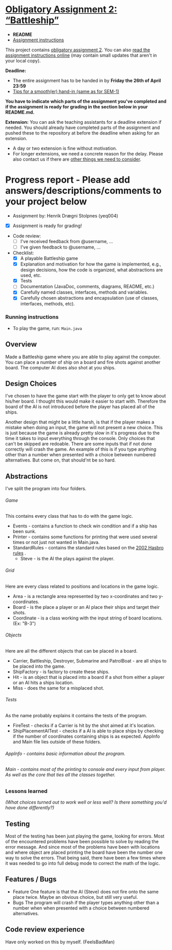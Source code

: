 # [Obligatory Assignment 2: “Battleship”](https://retting.ii.uib.no/inf101.v19.sem2/blob/master/SEM-2.md)


* **README**
* [Assignment instructions](SEM-2.md)

This project contains [obligatory assignment 2](SEM-2.md). You can also [read the assignment instructions online](https://retting.ii.uib.no/inf101.v19.oppgaver/inf101.v19.sem2/blob/master/SEM-2.md) (may contain small updates that aren't in your local copy).

**Deadline:**
* The entire assignment has to be handed in by **Friday the 26th of April 23:59** 
* [Tips for a smooth(er) hand-in (same as for SEM-1)](https://retting.ii.uib.no/inf101/inf101.v19/wikis/innlevering)

**You have to indicate which parts of the assignment you've completed and if the assignment is ready for grading in the section below in your README.md.**

**Extension:** You can ask the teaching assistants for a deadline extension if needed. You should already have completed parts of the assignment and pushed these to the repository at before the deadline when asking for an extension.
   * A day or two extension is fine without motivation.
   * For longer extensions, we need a concrete reason for the delay. Please also contact us if there are [other things we need to consider](http://www.uib.no/student/49241/trenger-du-tilrettelegging-av-ditt-studiel%C3%B8p).

# Progress report - Please add answers/descriptions/comments to your project below 
* Assignment by: Henrik Drægni Stolpnes (yeq004)
* [x] Assignment is ready for grading!
* Code review:
   * [ ] I've received feedback from @username, ...
   * [ ] I've given feedback to @username, ...
* Checklist:
   * [x] A playable Battleship game
   * [x] Explanation and motivation for how the game is implemented, e.g., design decisions, how the code is organized, what abstractions are used, etc.
   * [x] Tests
   * [ ] Documentation (JavaDoc, comments, diagrams, README, etc.)
   * [x] Carefully named classes, interfaces, methods and variables.
   * [x] Carefully chosen abstractions and encapsulation (use of classes, interfaces, methods, etc).

### Running instructions
* To play the game, run: `Main.java`

## Overview
Made a Battleship game where you are able to play against the computer. You can place a number of ship on a board and fire shots against another board. The computer AI does also shot at you ships.

## Design Choices
I've chosen to have the game start with the player to only get to know about his/her board. I thought this would make it easier to start with. Therefore the board of the AI is not introduced before the player has placed all of the ships.

Another design that might be a little harsh, is that if the player makes a mistake when doing an input, the game will not present a new choice. This is just because the game is already pretty slow in it's progress due to the time it takes to input everything through the console. Only choices that can't be skipped are redoable. There are some inputs that if not done correctly will crash the game. An example of this is if you type anything other than a number when presented with a choice between numbered alternatives. But come on, that should'nt be so hard.

## Abstractions
I've split the program into four folders.

###### Game

This contains every class that has to do with the game logic.
- Events - contains a function to check win condition and if a ship has been sunk.
- Printer - contains some functions for printing that were used several times or not just not wanted in Main.java.
- StandardRules - contains the standard rules based on the [2002 Hasbro rules](https://www.hasbro.com/common/instruct/BattleShip_(2002).PDF) .
	* Steve - is the AI the plays against the player.

###### Grid

Here are every class related to positions and locations in the game logic.
- Area - is a rectangle area represented by two x-coordinates and two y-coordinates.
- Board - is the place a player or an AI place their ships and target their shots.
- Coordinate - is a class working with the input string of board locations. (Ex: "B-3")

###### Objects

Here are all the different objects that can be placed in a board.
- Carrier, Battleship, Destroyer, Submarine and PatrolBoat - are all ships to be placed into the game.
- ShipFactory - is factory to create these ships.
- Hit - is an object that is placed into a board if a shot from either a player or an AI hits a ships location.
- Miss - does the same for a misplaced shot.

###### Tests

As the name probably explains it contains the tests of the program.
- FireTest - checks if a Carrier is hit by the shot aimed at it's location.
- ShipPlacementAITest - checks if a AI is able to place ships by checking if the number of coordinates containing ships is as expected.
AppInfo and Main file lies outside of these folders.

###### AppInfo - contains basic information about the program.
###### Main - contains most of the printing to console and every input from player. As well as the core that ties all the classes together.

### Lessons learned

*(What choices turned out to work well or less well? Is there something you'd have done differently?)*

## Testing
Most of the testing has been just playing the game, looking for errors. Most of the encountered problems have been possible to solve by reading the error message. And since most of the problems have been with locations and where object are placed printing the board have been the number one way to solve the errors. That being said, there have been a few times where it was needed to go into full debug mode to correct the math of the logic.

## Features / Bugs
* Feature
	One feature is that the AI (Steve) does not fire onto the same place twice. Maybe an obvious choice, but still very useful.
* Bugs
	The program will crash if the player types anything other than a number when when presented with a choice between numbered alternatives.

## Code review experience
Have only worked on this by myself. (FeelsBadMan)
